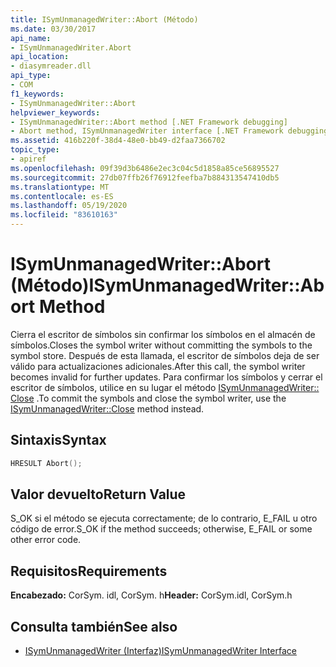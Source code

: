 ```yaml
---
title: ISymUnmanagedWriter::Abort (Método)
ms.date: 03/30/2017
api_name:
- ISymUnmanagedWriter.Abort
api_location:
- diasymreader.dll
api_type:
- COM
f1_keywords:
- ISymUnmanagedWriter::Abort
helpviewer_keywords:
- ISymUnmanagedWriter::Abort method [.NET Framework debugging]
- Abort method, ISymUnmanagedWriter interface [.NET Framework debugging]
ms.assetid: 416b220f-38d4-48e0-bb49-d2faa7366702
topic_type:
- apiref
ms.openlocfilehash: 09f39d3b6486e2ec3c04c5d1858a85ce56895527
ms.sourcegitcommit: 27db07ffb26f76912feefba7b884313547410db5
ms.translationtype: MT
ms.contentlocale: es-ES
ms.lasthandoff: 05/19/2020
ms.locfileid: "83610163"
---
```

# <a name="isymunmanagedwriterabort-method"></a><span data-ttu-id="a2b0d-102">ISymUnmanagedWriter::Abort (Método)</span><span class="sxs-lookup"><span data-stu-id="a2b0d-102">ISymUnmanagedWriter::Abort Method</span></span>
<span data-ttu-id="a2b0d-103">Cierra el escritor de símbolos sin confirmar los símbolos en el almacén de símbolos.</span><span class="sxs-lookup"><span data-stu-id="a2b0d-103">Closes the symbol writer without committing the symbols to the symbol store.</span></span> <span data-ttu-id="a2b0d-104">Después de esta llamada, el escritor de símbolos deja de ser válido para actualizaciones adicionales.</span><span class="sxs-lookup"><span data-stu-id="a2b0d-104">After this call, the symbol writer becomes invalid for further updates.</span></span> <span data-ttu-id="a2b0d-105">Para confirmar los símbolos y cerrar el escritor de símbolos, utilice en su lugar el método [ISymUnmanagedWriter:: Close](isymunmanagedwriter-close-method.md) .</span><span class="sxs-lookup"><span data-stu-id="a2b0d-105">To commit the symbols and close the symbol writer, use the [ISymUnmanagedWriter::Close](isymunmanagedwriter-close-method.md) method instead.</span></span>  
  
## <a name="syntax"></a><span data-ttu-id="a2b0d-106">Sintaxis</span><span class="sxs-lookup"><span data-stu-id="a2b0d-106">Syntax</span></span>  
  
```cpp  
HRESULT Abort();  
```  
  
## <a name="return-value"></a><span data-ttu-id="a2b0d-107">Valor devuelto</span><span class="sxs-lookup"><span data-stu-id="a2b0d-107">Return Value</span></span>  
 <span data-ttu-id="a2b0d-108">S_OK si el método se ejecuta correctamente; de lo contrario, E_FAIL u otro código de error.</span><span class="sxs-lookup"><span data-stu-id="a2b0d-108">S_OK if the method succeeds; otherwise, E_FAIL or some other error code.</span></span>  
  
## <a name="requirements"></a><span data-ttu-id="a2b0d-109">Requisitos</span><span class="sxs-lookup"><span data-stu-id="a2b0d-109">Requirements</span></span>  
 <span data-ttu-id="a2b0d-110">**Encabezado:** CorSym. idl, CorSym. h</span><span class="sxs-lookup"><span data-stu-id="a2b0d-110">**Header:** CorSym.idl, CorSym.h</span></span>  
  
## <a name="see-also"></a><span data-ttu-id="a2b0d-111">Consulta también</span><span class="sxs-lookup"><span data-stu-id="a2b0d-111">See also</span></span>

- [<span data-ttu-id="a2b0d-112">ISymUnmanagedWriter (Interfaz)</span><span class="sxs-lookup"><span data-stu-id="a2b0d-112">ISymUnmanagedWriter Interface</span></span>](isymunmanagedwriter-interface.md)
